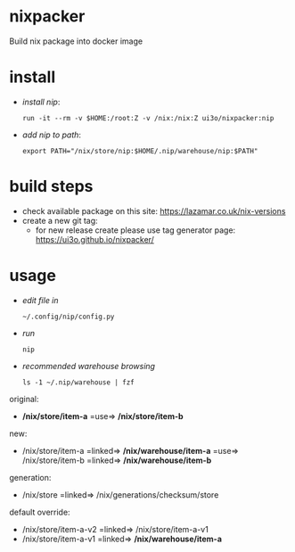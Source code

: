 # nixpacker
Build nix package into docker image

# install

* *install nip*: 
  ```
  run -it --rm -v $HOME:/root:Z -v /nix:/nix:Z ui3o/nixpacker:nip
  ```
* *add nip to path*: 
  ```
  export PATH="/nix/store/nip:$HOME/.nip/warehouse/nip:$PATH"
  ```


# build steps

* check available package on this site: https://lazamar.co.uk/nix-versions
* create a new git tag:
  * for new release create please use tag generator page: https://ui3o.github.io/nixpacker/

# usage

* *edit file in*
  ```
  ~/.config/nip/config.py
  ```
* *run* 
  ```
  nip
  ``` 
* *recommended warehouse browsing*
  ```
  ls -1 ~/.nip/warehouse | fzf
  ```

original:
 * **/nix/store/item-a** =use=> **/nix/store/item-b**

new: 
 * /nix/store/item-a =linked=> **/nix/warehouse/item-a** =use=> /nix/store/item-b =linked=> **/nix/warehouse/item-b**

generation: 
 * /nix/store =linked=> /nix/generations/checksum/store

default override:
 * /nix/store/item-a-v2 =linked=> /nix/store/item-a-v1
 * /nix/store/item-a-v1 =linked=> **/nix/warehouse/item-a**




